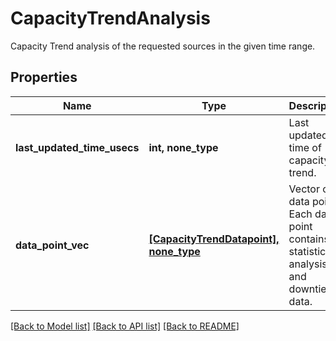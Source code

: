 # CapacityTrendAnalysis

Capacity Trend analysis of the requested sources in the given time range.

## Properties
Name | Type | Description | Notes
------------ | ------------- | ------------- | -------------
**last_updated_time_usecs** | **int, none_type** | Last updated time of capacity trend. | [optional] 
**data_point_vec** | [**[CapacityTrendDatapoint], none_type**](CapacityTrendDatapoint.md) | Vector of data points. Each data point contains statistics on analysis and downtiered data. | [optional] 

[[Back to Model list]](../README.md#documentation-for-models) [[Back to API list]](../README.md#documentation-for-api-endpoints) [[Back to README]](../README.md)


